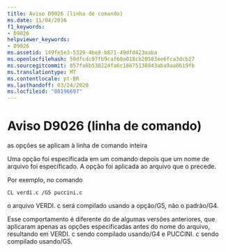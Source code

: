 ```yaml
---
title: Aviso D9026 (linha de comando)
ms.date: 11/04/2016
f1_keywords:
- D9026
helpviewer_keywords:
- D9026
ms.assetid: 149fe5e3-5329-4be8-b871-49dfd423aaba
ms.openlocfilehash: 59dfcdc97fb9caf60a018cb20583ee6fca3dcb27
ms.sourcegitcommit: 857fa6b530224fa6c18675138043aba9aa0619fb
ms.translationtype: MT
ms.contentlocale: pt-BR
ms.lasthandoff: 03/24/2020
ms.locfileid: "80196697"
---
```

# <a name="command-line-warning-d9026"></a>Aviso D9026 (linha de comando)

as opções se aplicam à linha de comando inteira

Uma opção foi especificada em um comando depois que um nome de arquivo foi especificado. A opção foi aplicada ao arquivo que o precede.

Por exemplo, no comando

```
CL verdi.c /G5 puccini.c
```

o arquivo VERDI. c será compilado usando a opção/G5, não o padrão/G4.

Esse comportamento é diferente do de algumas versões anteriores, que aplicaram apenas as opções especificadas antes do nome do arquivo, resultando em VERDI. c sendo compilado usando/G4 e PUCCINI. c sendo compilado usando/G5.
